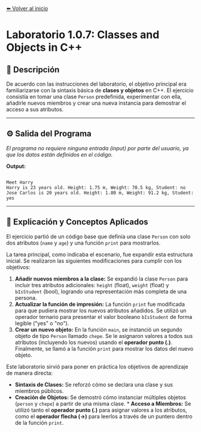 [⬅️ Volver al inicio](../../)

# Laboratorio 1.0.7: Classes and Objects in C++

## 📝 Descripción
De acuerdo con las instrucciones del laboratorio, el objetivo principal era familiarizarse con la sintaxis básica de **clases y objetos** en C++. El ejercicio consistía en tomar una clase `Person` predefinida, experimentar con ella, añadirle nuevos miembros y crear una nueva instancia para demostrar el acceso a sus atributos.

---

## ⚙️ Salida del Programa
*El programa no requiere ninguna entrada (input) por parte del usuario, ya que los datos están definidos en el código.*

**Output:**
```

Meet Harry
Harry is 23 years old. Height: 1.75 m, Weight: 70.5 kg, Student: no
Jose Carlos is 20 years old. Height: 1.80 m, Weight: 91.2 kg, Student: yes

```

---

## 🧠 Explicación y Conceptos Aplicados
El ejercicio partió de un código base que definía una clase `Person` con solo dos atributos (`name` y `age`) y una función `print` para mostrarlos.

La tarea principal, como indicaba el escenario, fue expandir esta estructura inicial. Se realizaron las siguientes modificaciones para cumplir con los objetivos:

1.  **Añadir nuevos miembros a la clase:** Se expandió la clase `Person` para incluir tres atributos adicionales: `height` (float), `weight` (float) y `bIsStudent` (bool), logrando una representación más completa de una persona.
2.  **Actualizar la función de impresión:** La función `print` fue modificada para que pudiera mostrar los nuevos atributos añadidos. Se utilizó un operador ternario para presentar el valor booleano `bIsStudent` de forma legible ("yes" o "no").
3.  **Crear un nuevo objeto:** En la función `main`, se instanció un segundo objeto de tipo `Person` llamado `chepe`. Se le asignaron valores a todos sus atributos (incluyendo los nuevos) usando el **operador punto (.)**. Finalmente, se llamó a la función `print` para mostrar los datos del nuevo objeto.

Este laboratorio sirvió para poner en práctica los objetivos de aprendizaje de manera directa:
* **Sintaxis de Clases:** Se reforzó cómo se declara una clase y sus miembros públicos.
* **Creación de Objetos:** Se demostró cómo instanciar múltiples objetos (`person` y `chepe`) a partir de una misma clase. * **Acceso a Miembros:** Se utilizó tanto el **operador punto (.)** para asignar valores a los atributos, como el **operador flecha (->)** para leerlos a través de un puntero dentro de la función `print`.
